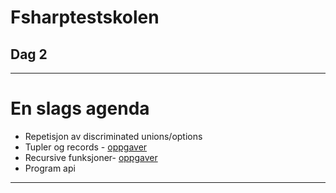 <!-- class: center, middle -->

# Fsharptestskolen
## Dag 2

---

# En slags agenda

* Repetisjon av discriminated unions/options
* Tupler og records - [oppgaver](records)
* Recursive funksjoner- [oppgaver](recursion)
* Program api

---
